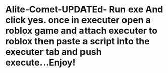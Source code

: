 # Alite-Comet-UPDATEd- Run exe And click yes. once in executer open a roblox game and attach executer to roblox then paste a script into the executer tab and push execute...Enjoy!
